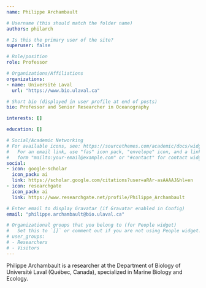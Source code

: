 ```yaml
---
name: Philippe Archambault

# Username (this should match the folder name)
authors: philarch

# Is this the primary user of the site?
superuser: false

# Role/position
role: Professor

# Organizations/Affiliations
organizations:
- name: Université Laval
  url: "https://www.bio.ulaval.ca"

# Short bio (displayed in user profile at end of posts)
bio: Professor and Senior Researcher in Oceanography

interests: []

education: []

# Social/Academic Networking
# For available icons, see: https://sourcethemes.com/academic/docs/widgets/#icons
#   For an email link, use "fas" icon pack, "envelope" icon, and a link in the
#   form "mailto:your-email@example.com" or "#contact" for contact widget.
social:
- icon: google-scholar
  icon_pack: ai
  link: https://scholar.google.com/citations?user=aRAr-asAAAAJ&hl=en
- icon: researchgate
  icon_pack: ai
  link: https://www.researchgate.net/profile/Philippe_Archambault

# Enter email to display Gravatar (if Gravatar enabled in Config)
email: "philippe.archambault@bio.ulaval.ca"

# Organizational groups that you belong to (for People widget)
#   Set this to `[]` or comment out if you are not using People widget.
# user_groups:
# - Researchers
# - Visitors
---
```


Philippe Archambault is a researcher at the Department of Biology of Université Laval (Québec, Canada), specialized in Marine Biology and Ecology.
